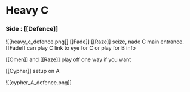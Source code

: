 # Heavy C


### Side : [[Defence]]


![[heavy_c_defence.png]]
[[Fade]] [[Raze]] seize, nade C main entrance.
[[Fade]] can play C link to eye for C or play for B info

[[Omen]] and [[Raze]] play off one way if you want

[[Cypher]] setup on A


![[cypher_A_defence.png]]